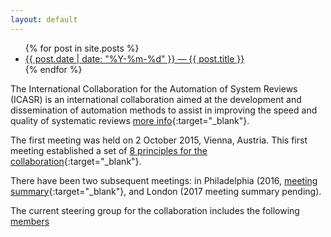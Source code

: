 ```yaml
---
layout: default
---
```


<ul>
  {% for post in site.posts %}
    <li>
      <a href="{{ post.url }}">{{ post.date | date: "%Y-%m-%d" }} &mdash; {{ post.title }}</a>
    </li>
  {% endfor %}
</ul>

The International Collaboration for the Automation of System Reviews (ICASR) is an international collaboration aimed at the development and dissemination of automation methods to assist in improving the speed and quality of systematic reviews [more info](https://systematicreviewsjournal.biomedcentral.com/articles/10.1186/s13643-018-0740-7){:target="_blank"}. 

The first meeting was held on 2 October 2015, Vienna, Austria. This first meeting established a set of [8 principles for the collaboration](http://ebrnetwork.org/the-vienna-principles/){:target="_blank"}.

There have been two subsequent meetings: in Philadelphia (2016, [meeting summary](https://systematicreviewsjournal.biomedcentral.com/articles/10.1186/s13643-017-0667-4){:target="_blank"}, 
and London (2017 meeting summary pending).

The current steering group for the collaboration includes the following [members](doc01.md)

